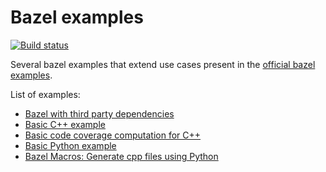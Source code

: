 # Bazel examples

[![Build status](https://ci.appveyor.com/api/projects/status/7mr1q92rev7h02ca/branch/master?svg=true)](https://ci.appveyor.com/project/limdor/bazel-examples/branch/master)

Several bazel examples that extend use cases present in the [official bazel examples](https://github.com/bazelbuild/bazel/tree/master/examples).

List of examples:

* [Bazel with third party dependencies](./third_party_dependencies/)
* [Basic C++ example](./cpp/)
* [Basic code coverage computation for C++](./cpp_coverage/)
* [Basic Python example](./python/)
* [Bazel Macros: Generate cpp files using Python](./cpp_and_python/)
